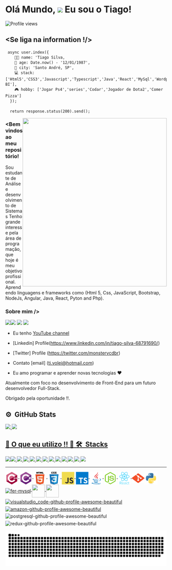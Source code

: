 <h1 align="left">Olá Mundo, <img src="https://raw.githubusercontent.com/kaueMarques/kaueMarques/master/hi.gif" width="30px"> Eu sou o Tiago!</h1>
<p align="left"> <img src="https://komarev.com/ghpvc/?username=brunocout&color=blueviolet" alt="Profile views" /> </p>


## <Se liga na information !/>

```
 async user.index({
    👨‍🦰 name: 'Tiago Silva,
    📆 age: Date.now() - '12/01/1987', 
    🌄 city: 'Santo André, SP',
    💻 stack: ['Html5','CSS3','Javascript','Typescript','Java','React','MySql','Wordpress','Power BI'],
    🎮 hobby: ['Jogar Ps4','series','Codar','Jogador de Dota2','Comer Pizza']
  });

  return response.status(200).send();

```

<img align="right" height="525em" width="450em" src="https://i.pinimg.com/originals/c6/3c/ae/c63cae1344766f14d9d184e5aafed065.gif"/>

### <Bem vindos ao meu repositório!

Sou estudante de Análise e desenvolvimento de Sistemas
Tenho grande interesse pela área de programação, que hoje é meu objetivo profissional.
Aprendendo linguagens e frameworks como (Html 5, Css, JavaScript, Bootstrap, NodeJs, Angular, Java, React, Pyton and Php).

### Sobre mim />

<img src="https://img.shields.io/badge/LinkedIn-0077B5?style=for-the-badge&logo=linkedin&logoColor=white" /><img src="https://img.shields.io/badge/GitHub-100000?style=for-the-badge&logo=github&logoColor=white" />
<img src="https://img.shields.io/badge/YouTube-FF0000?style=for-the-badge&logo=youtube&logoColor=white" />
<img src="https://img.shields.io/badge/Twitter-1DA1F2?style=for-the-badge&logo=twitter&logoColor=white" />

 - Eu tenho [YouTube channel](https://www.youtube.com/channel/UCLUPDfHpyagH92zdCo_CLnw)

 - [Linkedin] Profile(https://www.linkedin.com/in/tiago-silva-68791690/)

 - [Twitter] Profile (https://twitter.com/monstervcdbr)

 - Contato [email] (ti.volei@hotmail.com)

 - Eu amo programar e aprender novas tecnologias ❤

Atualmente com foco no desenvolvimento de Front-End para um futuro desenvolvedor Full-Stack.

Obrigado pela oportunidade !!.

## ⚙️ &nbsp;GitHub Stats

<div>
 <a href="https://github.com/tiagovcdbr">
 <img height="170em" src="https://github-readme-stats.vercel.app/api?username=tiagovcdbr&show_icons=true&theme=radical&include_all_commits=true&count_private=true"/>
 <img height="170em" src="https://github-readme-stats.vercel.app/api/top-langs/?username=tiagovcdbr&layout=compact&langs_count=7&theme=radical"/>
</div>


## 🚀 O que eu utilizo !! 🚀 🛠 &nbsp;Stacks

</code><img src="https://img.shields.io/badge/Windows-0078D6?style=for-the-badge&logo=windows&logoColor=white" /><img src="https://img.shields.io/badge/HTML5-E34F26?style=for-the-badge&logo=html5&logoColor=white" /> <img src="https://img.shields.io/badge/CSS-239120?&style=for-the-badge&logo=css3&logoColor=white" /> <img src="https://img.shields.io/badge/JavaScript-F7DF1E?style=for-the-badge&logo=javascript&logoColor=black" /> <img src="https://img.shields.io/badge/Bootstrap-563D7C?style=for-the-badge&logo=bootstrap&logoColor=white" /> <img src="https://img.shields.io/badge/Angular-DD0031?style=for-the-badge&logo=angular&logoColor=white" /> <img src="https://img.shields.io/badge/npm-CB3837?style=for-the-badge&logo=npm&logoColor=white" /> <img src="https://img.shields.io/badge/Node.js-339933?style=for-the-badge&logo=nodedotjs&logoColor=white" /> <img src="https://img.shields.io/badge/.NET-512BD4?style=for-the-badge&logo=dotnet&logoColor=white" /> <img src="https://img.shields.io/badge/React-20232A?style=for-the-badge&logo=react&logoColor=61DAFB" /> <img src="https://img.shields.io/badge/Redux-593D88?style=for-the-badge&logo=redux&logoColor=white" /> <img src="https://img.shields.io/badge/React_Router-CA4245?style=for-the-badge&logo=react-router&logoColor=white" /> <img src="https://img.shields.io/badge/Git-F05032?style=for-the-badge&logo=git&logoColor=white" /> 

--------------------------------------

<img src="https://raw.githubusercontent.com/devicons/devicon/master/icons/cplusplus/cplusplus-original.svg" alt="C++" title="C++" style="max-width: 100%;" width="40" height="40" align="middle"> <img src="https://raw.githubusercontent.com/devicons/devicon/master/icons/csharp/csharp-original.svg" alt="C#" title="C#" style="max-width: 100%;" width="40" height="40" align="middle"> <img src="https://raw.githubusercontent.com/devicons/devicon/master/icons/html5/html5-original-wordmark.svg" alt="HTML5" title="HTML5" style="max-width: 100%;" width="40" height="40" align="middle"> <img src="https://raw.githubusercontent.com/devicons/devicon/master/icons/css3/css3-original-wordmark.svg" alt="CSS3" title="CSS3" style="max-width: 100%;" width="40" height="40" align="middle"> <img src="https://raw.githubusercontent.com/devicons/devicon/master/icons/javascript/javascript-original.svg" alt="JavaScript" title="JavaScript" style="max-width: 100%;" width="40" height="40" align="middle">  <img src="https://raw.githubusercontent.com/devicons/devicon/master/icons/typescript/typescript-original.svg" alt="TypeScript" title="TypeScript" style="max-width: 100%;" width="40" height="40" align="middle"> <img src="https://raw.githubusercontent.com/devicons/devicon/master/icons/java/java-original.svg" alt="Java" title="Java" style="max-width: 100%;" width="40" height="40" align="middle"> <img src="https://raw.githubusercontent.com/devicons/devicon/master/icons/nodejs/nodejs-original.svg" alt="NodeJS" title="NodeJS" style="max-width: 100%;" width="40" height="40" align="middle"> <img src="https://raw.githubusercontent.com/devicons/devicon/master/icons/react/react-original-wordmark.svg" alt="ReactJS" title="ReactJS" style="max-width: 100%;" width="40" height="40" align="middle"> <img src="https://raw.githubusercontent.com/devicons/devicon/master/icons/git/git-original.svg" alt="Git" title="Git" style="max-width: 100%;" width="40" height="30" align="middle"><img alt="fer-Python" src="https://raw.githubusercontent.com/devicons/devicon/master/icons/python/python-original.svg" style="max-width: 100%;" width="40" height="40" align="middle"> <img alt="fer-mysql" src="https://camo.githubusercontent.com/eeb109bd1e4b0234d977a9fb6afc4f58ece07808c1d36da996d4dec914db3eaa/68747470733a2f2f63646e2e63646e6c6f676f2e636f6d2f6c6f676f732f6d2f31302f6d7973716c2e737667" data-canonical-src="https://cdn.cdnlogo.com/logos/m/10/mysql.svg" style="max-width: 100%;" width="40" height="40" align="middle"> <img src="https://img.icons8.com/color/48/000000/intellij-idea.png" style="max-width: 100%;" width="40" height="40" align="middle"/> <img src="https://img.icons8.com/color/48/000000/office-365.png" style="max-width: 100%;" width="40" height="40" align="middle"/> <img src="https://camo.githubusercontent.com/aa0e4ed5f01fb902f1405feb0a9baa285076a5b981e4323267c6b9977aa1d9fb/68747470733a2f2f7777772e766563746f726c6f676f2e7a6f6e652f6c6f676f732f76697375616c73747564696f5f636f64652f76697375616c73747564696f5f636f64652d69636f6e2e737667" alt="visualstudio_code-github-profile-awesome-beautiful" data-canonical-src="https://www.vectorlogo.zone/logos/visualstudio_code/visualstudio_code-icon.svg" style="max-width: 100%;" width="40" height="40" align="middle"> <a target="_blank" rel="noopener noreferrer" href="https://camo.githubusercontent.com/dd4b2422ed3bfc9da88c43d18550375c66f9584327dff7ecc19315ce50b96f07/68747470733a2f2f7777772e766563746f726c6f676f2e7a6f6e652f6c6f676f732f66697265626173652f66697265626173652d69636f6e2e737667"><img src="https://camo.githubusercontent.com/dd4b2422ed3bfc9da88c43d18550375c66f9584327dff7ecc19315ce50b96f07/68747470733a2f2f7777772e766563746f726c6f676f2e7a6f6e652f6c6f676f732f66697265626173652f66697265626173652d69636f6e2e737667" alt="amazon-github-profile-awesome-beautiful" data-canonical-src="https://www.vectorlogo.zone/logos/firebase/firebase-icon.svg" style="max-width: 100%;" width="40" height="40" align="middle"></a> <img src="https://camo.githubusercontent.com/53545009f2b8643a3315490d99941d924e108dc8a4ea21bf835f5f0b7c0e54da/68747470733a2f2f7777772e766563746f726c6f676f2e7a6f6e652f6c6f676f732f706f737467726573716c2f706f737467726573716c2d69636f6e2e737667" alt="postgresql-github-profile-awesome-beautiful" data-canonical-src="https://www.vectorlogo.zone/logos/postgresql/postgresql-icon.svg" style="max-width: 100%;" width="40" height="40" align="middle"> <img src="https://camo.githubusercontent.com/6739f0786dc901b7c2724b73adbd8e0ddfbdaba20d1c855bdcdcb0dd36ee7c78/68747470733a2f2f7777772e746865636f6e736f6c656c6f67732e636f6d2f72656163742f72656475782e737667" alt="redux-github-profile-awesome-beautiful" data-canonical-src="https://www.theconsolelogs.com/react/redux.svg" style="max-width: 100%;" width="40" height="40" align="middle">


<div  align="center"> 
  <div style="display: inline_block"></div>
  
  ![Snake animation](https://github.com/ellen2121/ellen2121/blob/output/github-contribution-grid-snake.svg)
 
</div>

